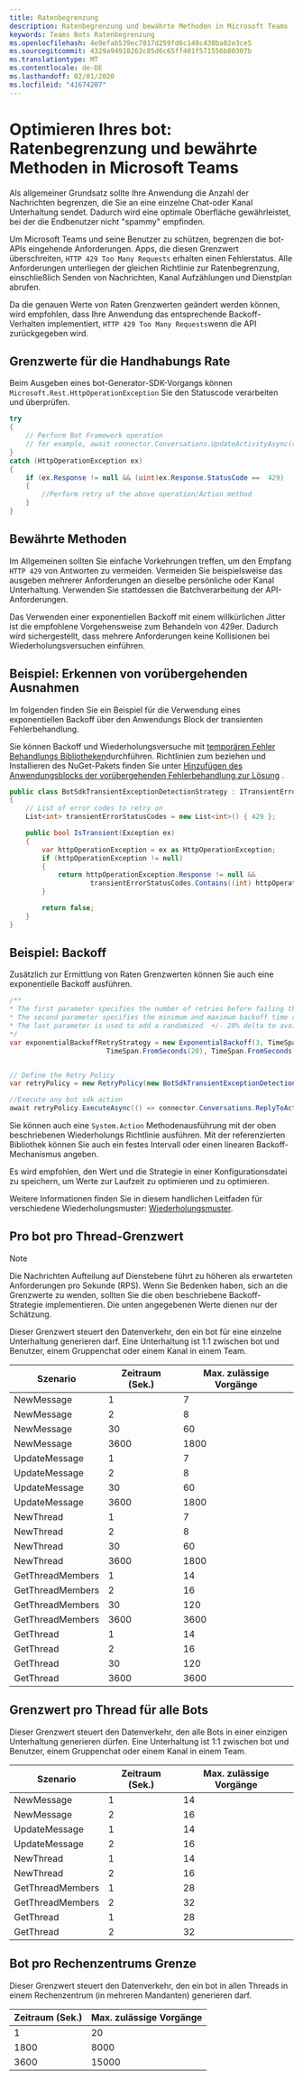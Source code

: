 ```yaml
---
title: Ratenbegrenzung
description: Ratenbegrenzung und bewährte Methoden in Microsoft Teams
keywords: Teams Bots Ratenbegrenzung
ms.openlocfilehash: 4e9efab539ec7817d259fd6c149c438ba02e3ce5
ms.sourcegitcommit: 4329a94918263c85d6c65ff401f571556b80307b
ms.translationtype: MT
ms.contentlocale: de-DE
ms.lasthandoff: 02/01/2020
ms.locfileid: "41674207"
---
```

# <a name="optimize-your-bot-rate-limiting-and-best-practices-in-microsoft-teams"></a>Optimieren Ihres bot: Ratenbegrenzung und bewährte Methoden in Microsoft Teams

Als allgemeiner Grundsatz sollte Ihre Anwendung die Anzahl der Nachrichten begrenzen, die Sie an eine einzelne Chat-oder Kanal Unterhaltung sendet. Dadurch wird eine optimale Oberfläche gewährleistet, bei der die Endbenutzer nicht "spammy" empfinden.

Um Microsoft Teams und seine Benutzer zu schützen, begrenzen die bot-APIs eingehende Anforderungen. Apps, die diesen Grenzwert überschreiten, `HTTP 429 Too Many Requests` erhalten einen Fehlerstatus. Alle Anforderungen unterliegen der gleichen Richtlinie zur Ratenbegrenzung, einschließlich Senden von Nachrichten, Kanal Aufzählungen und Dienstplan abrufen.

Da die genauen Werte von Raten Grenzwerten geändert werden können, wird empfohlen, dass Ihre Anwendung das entsprechende Backoff-Verhalten implementiert, `HTTP 429 Too Many Requests`wenn die API zurückgegeben wird.

## <a name="handling-rate-limits"></a>Grenzwerte für die Handhabungs Rate

Beim Ausgeben eines bot-Generator-SDK-Vorgangs können `Microsoft.Rest.HttpOperationException` Sie den Statuscode verarbeiten und überprüfen.

```csharp
try
{
    // Perform Bot Framework operation
    // for example, await connector.Conversations.UpdateActivityAsync(reply);
}
catch (HttpOperationException ex)
{
    if (ex.Response != null && (uint)ex.Response.StatusCode ==  429)
    {
        //Perform retry of the above operation/Action method
    }
}
```

## <a name="best-practices"></a>Bewährte Methoden

Im Allgemeinen sollten Sie einfache Vorkehrungen treffen, um den Empfang `HTTP 429` von Antworten zu vermeiden. Vermeiden Sie beispielsweise das ausgeben mehrerer Anforderungen an dieselbe persönliche oder Kanal Unterhaltung. Verwenden Sie stattdessen die Batchverarbeitung der API-Anforderungen.

Das Verwenden einer exponentiellen Backoff mit einem willkürlichen Jitter ist die empfohlene Vorgehensweise zum Behandeln von 429er. Dadurch wird sichergestellt, dass mehrere Anforderungen keine Kollisionen bei Wiederholungsversuchen einführen.

## <a name="example-detecting-transient-exceptions"></a>Beispiel: Erkennen von vorübergehenden Ausnahmen

Im folgenden finden Sie ein Beispiel für die Verwendung eines exponentiellen Backoff über den Anwendungs Block der transienten Fehlerbehandlung.

Sie können Backoff und Wiederholungsversuche mit [temporären Fehler Behandlungs Bibliotheken](/previous-versions/msp-n-p/hh680901(v=pandp.50))durchführen. Richtlinien zum beziehen und Installieren des NuGet-Pakets finden Sie unter [Hinzufügen des Anwendungsblocks der vorübergehenden Fehlerbehandlung zur Lösung](/previous-versions/msp-n-p/hh680891(v=pandp.50)) .

```csharp
public class BotSdkTransientExceptionDetectionStrategy : ITransientErrorDetectionStrategy
{
    // List of error codes to retry on
    List<int> transientErrorStatusCodes = new List<int>() { 429 };

    public bool IsTransient(Exception ex)
    {
        var httpOperationException = ex as HttpOperationException;
        if (httpOperationException != null)
        {
            return httpOperationException.Response != null &&
                    transientErrorStatusCodes.Contains((int) httpOperationException.Response.StatusCode);
        }

        return false;
    }
}
```

## <a name="example-backoff"></a>Beispiel: Backoff

Zusätzlich zur Ermittlung von Raten Grenzwerten können Sie auch eine exponentielle Backoff ausführen.

```csharp
/**
* The first parameter specifies the number of retries before failing the operation.
* The second parameter specifies the minimum and maximum backoff time respectively.
* The last parameter is used to add a randomized  +/- 20% delta to avoid numerous clients retrying simultaneously.
*/
var exponentialBackoffRetryStrategy = new ExponentialBackoff(3, TimeSpan.FromSeconds(2),
                        TimeSpan.FromSeconds(20), TimeSpan.FromSeconds(1));


// Define the Retry Policy
var retryPolicy = new RetryPolicy(new BotSdkTransientExceptionDetectionStrategy(), fixedIntervalRetryStrategy);

//Execute any bot sdk action
await retryPolicy.ExecuteAsync(() => connector.Conversations.ReplyToActivityAsync((Activity)reply)).ConfigureAwait(false);
```

Sie können auch eine `System.Action` Methodenausführung mit der oben beschriebenen Wiederholungs Richtlinie ausführen. Mit der referenzierten Bibliothek können Sie auch ein festes Intervall oder einen linearen Backoff-Mechanismus angeben.

Es wird empfohlen, den Wert und die Strategie in einer Konfigurationsdatei zu speichern, um Werte zur Laufzeit zu optimieren und zu optimieren.

Weitere Informationen finden Sie in diesem handlichen Leitfaden für verschiedene Wiederholungsmuster: [Wiederholungsmuster](/azure/architecture/patterns/retry).

## <a name="per-bot-per-thread-limit"></a>Pro bot pro Thread-Grenzwert

>[!NOTE]
>Die Nachrichten Aufteilung auf Dienstebene führt zu höheren als erwarteten Anforderungen pro Sekunde (RPS). Wenn Sie Bedenken haben, sich an die Grenzwerte zu wenden, sollten Sie die oben beschriebene Backoff-Strategie implementieren. Die unten angegebenen Werte dienen nur der Schätzung.

Dieser Grenzwert steuert den Datenverkehr, den ein bot für eine einzelne Unterhaltung generieren darf. Eine Unterhaltung ist 1:1 zwischen bot und Benutzer, einem Gruppenchat oder einem Kanal in einem Team.

| **Szenario** | **Zeitraum (Sek.)** | **Max. zulässige Vorgänge** |
| --- | --- | --- |
| NewMessage | 1  | 7  |
| NewMessage | 2  | 8  |
| NewMessage | 30 | 60 |
| NewMessage | 3600 | 1800 |
| UpdateMessage | 1  | 7  |
| UpdateMessage | 2  | 8  |
| UpdateMessage | 30 | 60 |
| UpdateMessage | 3600 | 1800 |
| NewThread | 1  | 7  |
| NewThread | 2  | 8  |
| NewThread | 30 | 60 |
| NewThread | 3600 | 1800 |
| GetThreadMembers | 1  | 14  |
| GetThreadMembers | 2  | 16  |
| GetThreadMembers | 30 | 120 |
| GetThreadMembers | 3600 | 3600 |
| GetThread | 1  | 14  |
| GetThread | 2  | 16  |
| GetThread | 30 | 120 |
| GetThread | 3600 | 3600 |

## <a name="per-thread-limit-for-all-bots"></a>Grenzwert pro Thread für alle Bots

Dieser Grenzwert steuert den Datenverkehr, den alle Bots in einer einzigen Unterhaltung generieren dürfen. Eine Unterhaltung ist 1:1 zwischen bot und Benutzer, einem Gruppenchat oder einem Kanal in einem Team.

| **Szenario** | **Zeitraum (Sek.)** | **Max. zulässige Vorgänge** |
| --- | --- | --- |
| NewMessage | 1  | 14  |
| NewMessage | 2  | 16  |
| UpdateMessage | 1  | 14  |
| UpdateMessage | 2  | 16  |
| NewThread | 1  | 14  |
| NewThread | 2  | 16  |
| GetThreadMembers | 1  | 28 |
| GetThreadMembers | 2  | 32 |
| GetThread | 1  | 28 |
| GetThread | 2  | 32 |

## <a name="bot-per-data-center-limit"></a>Bot pro Rechenzentrums Grenze

Dieser Grenzwert steuert den Datenverkehr, den ein bot in allen Threads in einem Rechenzentrum (in mehreren Mandanten) generieren darf.

|**Zeitraum (Sek.)** | **Max. zulässige Vorgänge** |
| --- | --- |
| 1  | 20 |
| 1800 | 8000 |
| 3600 | 15000 |
